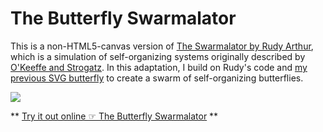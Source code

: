 # The Butterfly Swarmalator

This is a non-HTML5-canvas version of [The Swarmalator by Rudy Arthur](http://usediscretion.blogspot.com/2017/01/the-swarmalator.html), which is a simulation of self-organizing systems originally described by [O'Keeffe and Strogatz](https://arxiv.org/abs/1701.05670). In this adaptation, I build on Rudy's code and [my previous SVG butterfly](http://jef.works/blog/2017/11/05/animated-svg-butterfly/) to create a swarm of self-organizing butterflies.
	
![](swarm.gif)

** [Try it out online ☞ The Butterfly Swarmalator](http://jef.works/Swarmalator/) **



	
